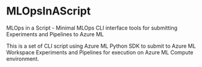 # MLOpsInAScript
MLOps in a Script - Minimal MLOps CLI interface tools for submitting Experiments and Pipelines to Azure ML

This is a set of CLI script using Azure ML Python SDK to submit to Azure ML Workspace Experiments and Pipelines for execution on Azure ML Compute environment.

